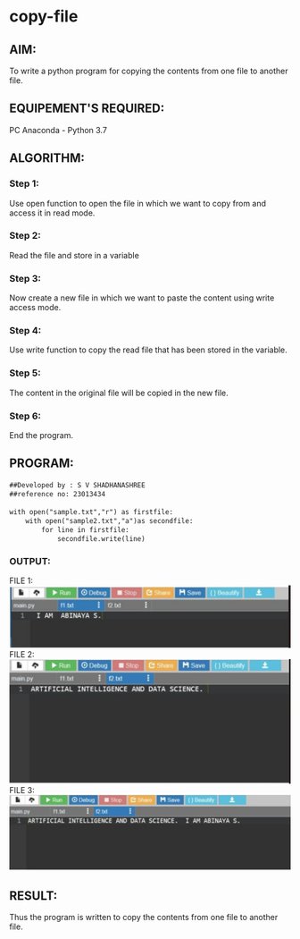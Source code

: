 # copy-file
## AIM:
To write a python program for copying the contents from one file to another file.
## EQUIPEMENT'S REQUIRED: 
PC
Anaconda - Python 3.7
## ALGORITHM: 
### Step 1:
Use open function to open the file in which we want to copy from and access it in read mode.
### Step 2:
Read the file and store in a variable
### Step 3:
Now create a new file in which we want to paste the content using write access mode.
### Step 4:
Use write function to copy the read file that has been stored in the variable.
### Step 5:
The content in the original file will be copied in the new file.
### Step 6:
End the program.


## PROGRAM:
```
##Developed by : S V SHADHANASHREE
##reference no: 23013434

with open("sample.txt","r") as firstfile:
    with open("sample2.txt","a")as secondfile:
        for line in firstfile:
            secondfile.write(line)

```
### OUTPUT:

FILE 1:
![OUTPUT](./PIC%201.jpg)
FILE 2:
![OUTPUT](./PIC%202.jpg)
FILE 3:
![OUTPUT](./PIC%203.jpg)



## RESULT:
Thus the program is written to copy the contents from one file to another file.
